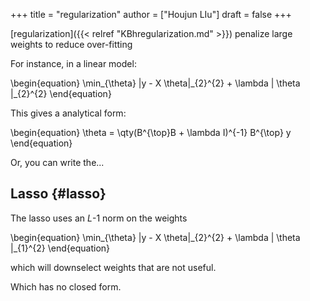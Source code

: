 +++
title = "regularization"
author = ["Houjun LIu"]
draft = false
+++

[regularization]({{< relref "KBhregularization.md" >}}) penalize large weights to reduce over-fitting

For instance, in a linear model:

\begin{equation}
\min\_{\theta} |y - X \theta|\_{2}^{2} + \lambda | \theta |\_{2}^{2}
\end{equation}

This gives a analytical form:

\begin{equation}
\theta = \qty(B^{\top}B + \lambda I)^{-1} B^{\top} y
\end{equation}

Or, you can write the...


## Lasso {#lasso}

The lasso uses an $L$-1 norm on the weights

\begin{equation}
\min\_{\theta} |y - X \theta|\_{2}^{2} + \lambda | \theta |\_{1}^{2}
\end{equation}

which will downselect weights that are not useful.

Which has no closed form.
